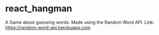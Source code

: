# react_hangman
A Game about guessing words.
Made using the Random Word API.
Link: https://random-word-api.herokuapp.com

